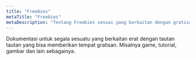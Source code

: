 ```yaml
---
title: "Freebies"
metaTitle: "Freebies"
metaDescription: "Tentang Freebies sesuai yang berkaitan dengan gratisan."
---
```


Dokumentasi untuk segala sesuatu yang berkaitan erat dengan tautan tautan yang bisa memberikan tempat gratisan. Misalnya game, tutorial, gambar dan lain sebagainya.

